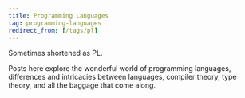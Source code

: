 ```yaml
---
title: Programming Languages
tag: programming-languages
redirect_from: [/tags/pl]
---
```


Sometimes shortened as PL.

Posts here explore the wonderful world of programming languages, differences and intricacies between languages, compiler theory, type theory, and all the baggage that come along.
